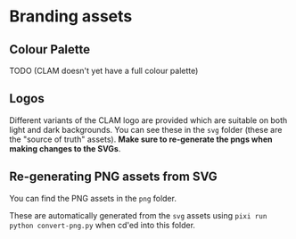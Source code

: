 # Branding assets

## Colour Palette

TODO (CLAM doesn't yet have a full colour palette)

## Logos

Different variants of the CLAM logo are provided which are suitable on both light and dark backgrounds. You can see these in the `svg` folder (these are the "source of truth" assets). **Make sure to re-generate the pngs when making changes to the SVGs**.

## Re-generating PNG assets from SVG

You can find the PNG assets in the `png` folder.

These are automatically generated from the `svg` assets using `pixi run python convert-png.py` when cd'ed into this folder.